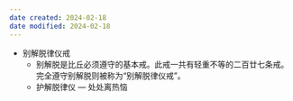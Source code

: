 ```yaml
---
date created: 2024-02-18
date modified: 2024-02-18
---
```

- 别解脱律仪戒
    - 别解脱是比丘必须遵守的基本戒。此戒一共有轻重不等的二百廿七条戒。完全遵守别解脱则被称为“别解脱律仪戒”。 
    - 护解脱律仪 — 处处离热恼
